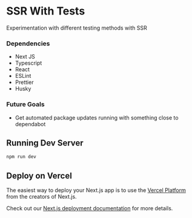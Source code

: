 # SSR With Tests 
Experimentation with different testing methods with SSR

### Dependencies
- Next JS
- Typescript
- React
- ESLint
- Prettier
- Husky

### Future Goals
- Get automated package updates running with something close to dependabot

## Running Dev Server

```bash
npm run dev
```


## Deploy on Vercel

The easiest way to deploy your Next.js app is to use the [Vercel Platform](https://vercel.com/new?utm_medium=default-template&filter=next.js&utm_source=create-next-app&utm_campaign=create-next-app-readme) from the creators of Next.js.

Check out our [Next.js deployment documentation](https://nextjs.org/docs/deployment) for more details.
